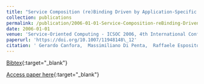```yaml
---
title: "Service Composition (re)Binding Driven by Application-Specific QoS"
collection: publications
permalink: /publication/2006-01-01-Service-Composition-reBinding-Driven-by-Application-Specific-QoS
date: 2006-01-01
venue: 'Service-Oriented Computing - ICSOC 2006, 4th International Conference, Chicago, IL, USA, December 4-7, 2006, Proceedings'
paperurl: 'https://doi.org/10.1007/11948148\_12'
citation: ' Gerardo Canfora,  Massimiliano Di Penta,  Raffaele Esposito,  Francesco Perfetto,  Maria Villani, &quot;Service Composition (re)Binding Driven by Application-Specific QoS.&quot; Service-Oriented Computing - ICSOC 2006, 4th International Conference, Chicago, IL, USA, December 4-7, 2006, Proceedings, 2006.'
---
```

[Bibtex](https://dblp.org/rec/bib/conf/icsoc/CanforaPEPV06){:target="_blank"}

[Access paper here](https://doi.org/10.1007/11948148\_12){:target="_blank"}
